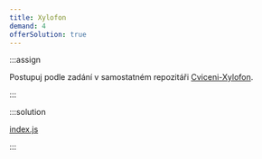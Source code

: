 ```yaml
---
title: Xylofon
demand: 4
offerSolution: true
---
```


:::assign

Postupuj podle zadání v samostatném repozitáři [Cviceni-Xylofon](https://github.com/Czechitas-podklady-WEB/Cviceni-Xylofon).

:::

:::solution

[index.js](https://github.com/Czechitas-podklady-WEB/Cviceni-Xylofon/blob/reseni/index.js)

:::
